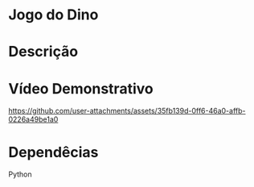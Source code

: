 #  Jogo do Dino



# Descrição


# Vídeo Demonstrativo

https://github.com/user-attachments/assets/35fb139d-0ff6-46a0-affb-0226a49be1a0

# Dependêcias

Python 
